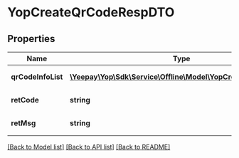 # YopCreateQrCodeRespDTO

## Properties
Name | Type | Description | Notes
------------ | ------------- | ------------- | -------------
**qrCodeInfoList** | [**\Yeepay\Yop\Sdk\Service\Offline\Model\YopCreateQrCodeDTO[]**](YopCreateQrCodeDTO.md) | &lt;p&gt;返回数据信息&lt;/p&gt; | [optional] 
**retCode** | **string** | &lt;p&gt;返回码&lt;/p&gt; | [optional] 
**retMsg** | **string** | &lt;p&gt;返回信息&lt;/p&gt; | [optional] 

[[Back to Model list]](../README.md#documentation-for-models) [[Back to API list]](../README.md#documentation-for-api-endpoints) [[Back to README]](../README.md)


